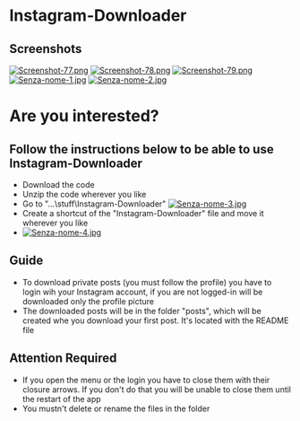 # Instagram-Downloader

## Screenshots
[![Screenshot-77.png](https://i.postimg.cc/SKd7dcF4/Screenshot-77.png)](https://postimg.cc/3yyvJ4xf)
[![Screenshot-78.png](https://i.postimg.cc/Kj6njNLP/Screenshot-78.png)](https://postimg.cc/H8tJPb6n)
[![Screenshot-79.png](https://i.postimg.cc/VkBjsXNt/Screenshot-79.png)](https://postimg.cc/tsJ12ZWR)
[![Senza-nome-1.jpg](https://i.postimg.cc/SQTtDwFn/Senza-nome-1.jpg)](https://postimg.cc/hhmrGZGn)
[![Senza-nome-2.jpg](https://i.postimg.cc/j5kQ4YwK/Senza-nome-2.jpg)](https://postimg.cc/phzFP7J1)

# Are you interested?

## Follow the instructions below to be able to use Instagram-Downloader
* Download the code
* Unzip the code wherever you like
* Go to "...\stuff\Instagram-Downloader"
[![Senza-nome-3.jpg](https://i.postimg.cc/RVQFfQnV/Senza-nome-3.jpg)](https://postimg.cc/1fXs1FHL)
* Create a shortcut of the "Instagram-Downloader" file and move it wherever you like
* [![Senza-nome-4.jpg](https://i.postimg.cc/7ZZxzvkm/Senza-nome-4.jpg)](https://postimg.cc/kBL3rpDb)

## Guide
* To download private posts (you must follow the profile) you have to login wih your Instagram account, if you are not logged-in will be downloaded only the profile picture
* The downloaded posts will be in the folder "posts", which will be created whe you download your first post. It's located with the README file

## Attention Required
* If you open the menu or the login you have to close them with their closure arrows. If you don't do that you will be unable to close them until the restart of the app  
* You mustn't delete or rename the files in the folder
